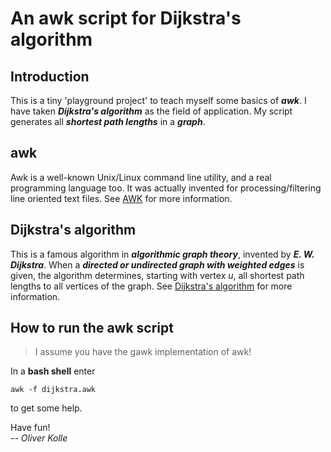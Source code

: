 # An awk script for Dijkstra's algorithm
## Introduction
This is a tiny 'playground project' to teach myself some basics of ***awk***.
I have taken ***Dijkstra's algorithm*** as the field of application.
My script generates all ***shortest path lengths*** in a ***graph***.

## awk
Awk is a well-known Unix/Linux command line utility, and a real programming language too. 
It was actually invented for processing/filtering line oriented text files.
See [AWK](https://en.wikipedia.org/wiki/AWK) for more information.

## Dijkstra's algorithm
This is a famous algorithm in ***algorithmic graph theory***, invented by ***E. W. Dijkstra***.
When a ***directed or undirected graph with weighted edges*** is given, the algorithm determines, 
starting with vertex *u*, all shortest path lengths to all vertices of the graph.
See [Dijkstra's algorithm](https://en.wikipedia.org/wiki/Dijkstra%27s_algorithm) for more information.

## How to run the awk script
> I assume you have the gawk implementation of awk!

In a **bash shell** enter

    awk -f dijkstra.awk  

to get some help.

Have fun!  
*-- Oliver Kolle*

